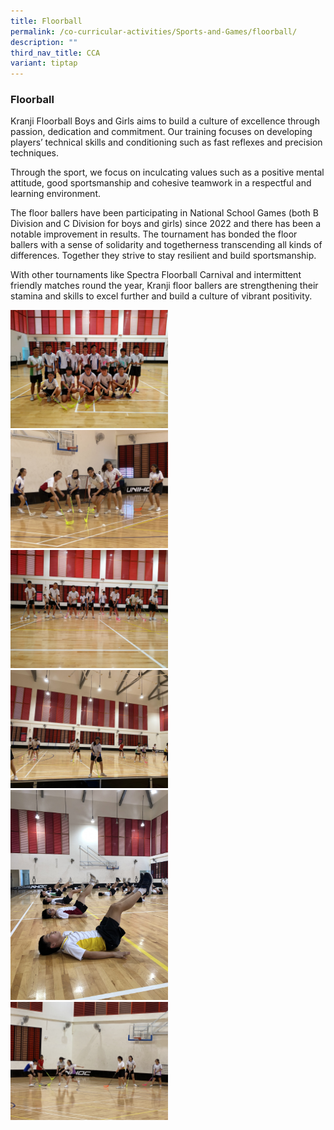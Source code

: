 ```yaml
---
title: Floorball
permalink: /co-curricular-activities/Sports-and-Games/floorball/
description: ""
third_nav_title: CCA
variant: tiptap
---
```

<h3>Floorball</h3>
<p>Kranji Floorball Boys and Girls&nbsp;aims to build a culture of excellence
through passion, dedication&nbsp;and commitment. Our training focuses on
developing players’ technical skills and conditioning&nbsp;such as fast
reflexes and precision techniques.</p>
<p>Through the sport, we focus on inculcating values such as a positive mental
attitude, good&nbsp;sportsmanship and cohesive teamwork in a respectful
and learning environment.</p>
<p>The floor ballers have been participating in National School Games (both
B Division and C Division for boys and girls) since 2022 and there has
been a notable improvement in results. The tournament has bonded the floor
ballers with a sense of solidarity and togetherness transcending all kinds
of differences. Together they strive to stay resilient and build sportsmanship.&nbsp;</p>
<p>With other tournaments like Spectra Floorball Carnival and intermittent
friendly matches round the year, Kranji floor ballers are strengthening
their stamina and skills to excel further and build a culture of vibrant
positivity.</p>
<p></p>
<div class="isomer-image-wrapper">
<img style="width:50%" height="auto" width="100%" src="/images/floor1.png">
</div>
<div class="isomer-image-wrapper">
<img style="width:50%" height="auto" width="100%" src="/images/floor2.png">
</div>
<div class="isomer-image-wrapper">
<img style="width:50%" height="auto" width="100%" src="/images/floor3.png">
</div>
<div class="isomer-image-wrapper">
<img style="width:50%" height="auto" width="100%" src="/images/floor4.png">
</div>
<div class="isomer-image-wrapper">
<img style="width:50%" height="auto" width="100%" src="/images/floor5.png">
</div>
<div class="isomer-image-wrapper">
<img style="width:50%" height="auto" width="100%" src="/images/floor6.png">
</div>
<p></p>